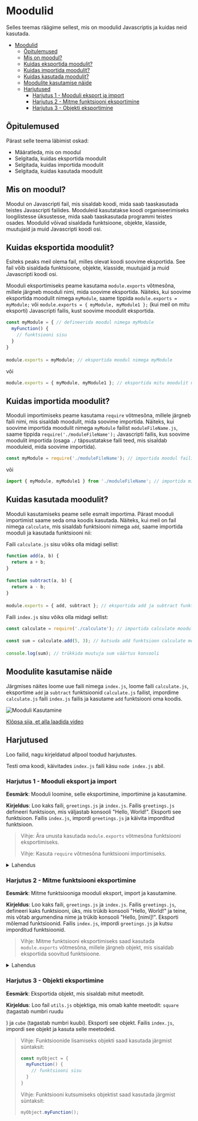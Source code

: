 # Moodulid

Selles teemas räägime sellest, mis on moodulid Javascriptis ja kuidas neid kasutada.

- [Moodulid](#moodulid)
  - [Õpitulemused](#õpitulemused)
  - [Mis on moodul?](#mis-on-moodul)
  - [Kuidas eksportida moodulit?](#kuidas-eksportida-moodulit)
  - [Kuidas importida moodulit?](#kuidas-importida-moodulit)
  - [Kuidas kasutada moodulit?](#kuidas-kasutada-moodulit)
  - [Moodulite kasutamise näide](#moodulite-kasutamise-näide)
  - [Harjutused](#harjutused)
    - [Harjutus 1 - Mooduli eksport ja import](#harjutus-1---mooduli-eksport-ja-import)
    - [Harjutus 2 - Mitme funktsiooni eksportimine](#harjutus-2---mitme-funktsiooni-eksportimine)
    - [Harjutus 3 - Objekti eksportimine](#harjutus-3---objekti-eksportimine)

## Õpitulemused

Pärast selle teema läbimist oskad:

- Määratleda, mis on moodul
- Selgitada, kuidas eksportida moodulit
- Selgitada, kuidas importida moodulit
- Selgitada, kuidas kasutada moodulit

## Mis on moodul?

Moodul on Javascripti fail, mis sisaldab koodi, mida saab taaskasutada teistes Javascripti failides. Mooduleid kasutatakse koodi organiseerimiseks loogilistesse üksustesse, mida saab taaskasutada programmi teistes osades. Moodulid võivad sisaldada funktsioone, objekte, klasside, muutujaid ja muid Javascripti koodi osi.

## Kuidas eksportida moodulit?

Esiteks peaks meil olema fail, milles olevat koodi soovime eksportida. See fail võib sisaldada funktsioone, objekte, klasside, muutujaid ja muid Javascripti koodi osi.

Mooduli eksportimiseks peame kasutama `module.exports` võtmesõna, millele järgneb mooduli nimi, mida soovime eksportida. Näiteks, kui soovime eksportida moodulit nimega `myModule`, saame tippida `module.exports = myModule;` või `module.exports = { myModule, myModule1 };` (kui meil on mitu eksporti) Javascripti failis, kust soovime moodulit eksportida.

```javascript
const myModule = { // defineerida moodul nimega myModule
  myFunction() {
    // funktsiooni sisu
  }
}

module.exports = myModule; // eksportida moodul nimega myModule
```
või
```javascript
module.exports = { myModule, myModule1 }; // eksportida mitu moodulit nimega myModule ja myModule1
```

## Kuidas importida moodulit?

Mooduli importimiseks peame kasutama `require` võtmesõna, millele järgneb faili nimi, mis sisaldab moodulit, mida soovime importida. Näiteks, kui soovime importida moodulit nimega `myModule` failist `moduleFileName.js`, saame tippida `require('./moduleFileName');` Javascripti failis, kus soovime moodulit importida (osaga `./` täpsustatakse faili teed, mis sisaldab mooduleid, mida soovime importida).

```javascript
const myModule = require('./moduleFileName'); // importida moodul failist nimega `moduleFileName.js`
```
või
```javascript
import { myModule, myModule1 } from './moduleFileName'; // importida mitu moodulit nimega myModule ja myModule1 failist `moduleFileName.js`
```

## Kuidas kasutada moodulit?

Mooduli kasutamiseks peame selle esmalt importima. Pärast mooduli importimist saame seda oma koodis kasutada. Näiteks, kui meil on fail nimega `calculate`, mis sisaldab funktsiooni nimega `add`, saame importida mooduli ja kasutada funktsiooni nii:

Faili `calculate.js` sisu võiks olla midagi sellist:

```javascript
function add(a, b) {
  return a + b;
}

function subtract(a, b) {
  return a - b;
}

module.exports = { add, subtract }; // eksportida add ja subtract funktsioonid
```

Faili `index.js` sisu võiks olla midagi sellist:

```javascript
const calculate = require('./calculate'); // importida calculate moodul

const sum = calculate.add(5, 3); // kutsuda add funktsioon calculate moodulist ja määrata tulemus muutujale sum

console.log(sum); // trükkida muutuja sum väärtus konsooli
```

## Moodulite kasutamise näide

Järgmises näites loome uue faili nimega `index.js`, loome faili `calculate.js`, eksportime `add` ja `subtract` funktsioonid `calculate.js` failist, impordime `calculate.js` faili `index.js` failis ja kasutame `add` funktsiooni oma koodis.

![Mooduli Kasutamine](UsingModule.gif)

[Klõpsa siia, et alla laadida video](UsingModule.mp4)

## Harjutused

Loo failid, nagu kirjeldatud allpool toodud harjutustes.

Testi oma koodi, käivitades `index.js` faili käsu `node index.js` abil.

### Harjutus 1 - Mooduli eksport ja import

**Eesmärk**: Mooduli loomine, selle eksportimine, importimine ja kasutamine.

**Kirjeldus**: Loo kaks faili, `greetings.js` ja `index.js`. Failis `greetings.js` defineeri funktsioon, mis väljastab konsooli "Hello, World!". Eksporti see funktsioon. Failis `index.js`, impordi `greetings.js` ja käivita imporditud funktsioon.

> Vihje: Ära unusta kasutada `module.exports` võtmesõna funktsiooni eksportimiseks.
>
> Vihje: Kasuta `require` võtmesõna funktsiooni importimiseks.

<details>
  <summary>Lahendus</summary>

  ```javascript
  // greetings.js
  function sayHello() {
    console.log('Hello, World!');
  }

  module.exports = sayHello;
  ```

  ```javascript
  // index.js
  const sayHello = require('./greetings');

  sayHello();
  ```
![Moodulid](modules.gif)

</details>

### Harjutus 2 - Mitme funktsiooni eksportimine

**Eesmärk**: Mitme funktsiooniga mooduli eksport, import ja kasutamine.

**Kirjeldus**: Loo kaks faili, `greetings.js` ja `index.js`. Failis `greetings.js`, defineeri kaks funktsiooni, üks, mis trükib konsooli "Hello, World!" ja teine, mis võtab argumendina nime ja trükib konsooli "Hello, [nimi]!". Eksporti mõlemad funktsioonid. Failis `index.js`, impordi `greetings.js` ja kutsu imporditud funktsioonid.

> Vihje: Mitme funktsiooni eksportimiseks saad kasutada `module.exports` võtmesõna, millele järgneb objekt, mis sisaldab eksportida soovitud funktsioone.

<details>
  <summary>Lahendus</summary>

  ```javascript
  // greetings.js
  function sayHello() {
    console.log('Hello, World!');
  }

  function sayHelloTo(name) {
    console.log(`Hello, ${name}!`);
  }

  module.exports = { sayHello, sayHelloTo };
  ```

  ```javascript
  // index.js
  const { sayHello, sayHelloTo } = require('./greetings');

  sayHello();
  sayHelloTo('Jaan');
  ```
</details>

### Harjutus 3 - Objekti eksportimine

**Eesmärk**: Eksportida objekt, mis sisaldab mitut meetodit.

**Kirjeldus**: Loo fail `utils.js` objektiga, mis omab kahte meetodit: `square` (tagastab numbri ruudu

) ja `cube` (tagastab numbri kuubi). Eksporti see objekt. Failis `index.js`, impordi see objekt ja kasuta selle meetodeid.

> Vihje: Funktsioonide lisamiseks objekti saad kasutada järgmist süntaksit:
> ```javascript
> const myObject = {
>   myFunction() {
>     // funktsiooni sisu
>   }
> }
> ```
>
> Vihje: Funktsiooni kutsumiseks objektist saad kasutada järgmist süntaksit:
> ```javascript
> myObject.myFunction();
> ```